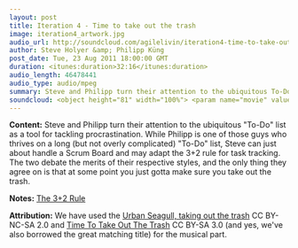 ```yaml
---
layout: post
title: Iteration 4 - Time to take out the trash
image: iteration4_artwork.jpg
audio_url: http://soundcloud.com/agilelivin/iteration4-time-to-take-out-the-trash/download.mp3
author: Steve Holyer &amp; Philipp Küng
post_date: Tue, 23 Aug 2011 18:00:00 GMT
duration: <itunes:duration>32:16</itunes:duration>
audio_length: 46478441
audio_type: audio/mpeg
summary: Steve and Philipp turn their attention to the ubiquitous To-Do list as a tool for tackling procrastination. While Philipp is one of those guys who thrives on a long (but not overly complicated) To-Do list, Steve can just about handle a Scrum Board and may adapt the 3+2 rule for task tracking.  The two debate the merits of their respective styles, and the only thing they agree on is that at some point you just gotta make sure you take out the trash.
soundcloud: <object height="81" width="100%"> <param name="movie" value="http://player.soundcloud.com/player.swf?url=http%3A%2F%2Fapi.soundcloud.com%2Ftracks%2F21757288&amp;show_comments=true&amp;auto_play=false&amp;color=00aeef"></param> <param name="allowscriptaccess" value="always"></param> <embed allowscriptaccess="always" height="81" src="http://player.soundcloud.com/player.swf?url=http%3A%2F%2Fapi.soundcloud.com%2Ftracks%2F21757288&amp;show_comments=true&amp;auto_play=false&amp;color=00aeef" type="application/x-shockwave-flash" width="100%"></embed> </object>
---
```


**Content:** Steve and Philipp turn their attention to the ubiquitous "To-Do" list as a tool for tackling procrastination. While Philipp is one of those guys who thrives on a long (but not overly complicated) "To-Do" list, Steve can just about handle a Scrum Board and may adapt the 3+2 rule for task tracking.  The two debate the merits of their respective styles, and the only thing they agree on is that at some point you just gotta make sure you take out the trash.

**Notes:** [The 3+2 Rule](http://blog.101ideas.cz/posts/the-3+2-rule.html)

**Attribution:** We have used the [Urban Seagull, taking out the trash](http://www.flickr.com/photos/37prime/4876796479/in/photostream/) CC BY-NC-SA 2.0 and [Time To Take Out The Trash](http://soundcloud.com/bradsucks/11-brad-sucks-time-to-take-out-the-trash) CC BY-SA 3.0 (and yes, we've also borrowed the great matching title) for the musical part.
